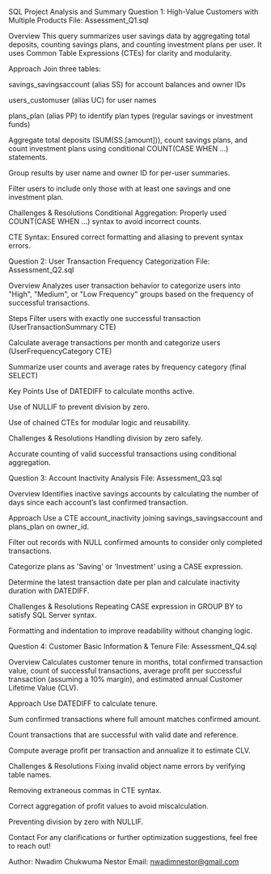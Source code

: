 SQL Project Analysis and Summary
Question 1: High-Value Customers with Multiple Products
File: Assessment_Q1.sql

Overview
This query summarizes user savings data by aggregating total deposits, counting savings plans, and counting investment plans per user. It uses Common Table Expressions (CTEs) for clarity and modularity.

Approach
Join three tables:

savings_savingsaccount (alias SS) for account balances and owner IDs

users_customuser (alias UC) for user names

plans_plan (alias PP) to identify plan types (regular savings or investment funds)

Aggregate total deposits (SUM(SS.[amount])), count savings plans, and count investment plans using conditional COUNT(CASE WHEN ...) statements.

Group results by user name and owner ID for per-user summaries.

Filter users to include only those with at least one savings and one investment plan.

Challenges & Resolutions
Conditional Aggregation: Properly used COUNT(CASE WHEN ...) syntax to avoid incorrect counts.

CTE Syntax: Ensured correct formatting and aliasing to prevent syntax errors.

Question 2: User Transaction Frequency Categorization
File: Assessment_Q2.sql

Overview
Analyzes user transaction behavior to categorize users into "High", "Medium", or "Low Frequency" groups based on the frequency of successful transactions.

Steps
Filter users with exactly one successful transaction (UserTransactionSummary CTE)

Calculate average transactions per month and categorize users (UserFrequencyCategory CTE)

Summarize user counts and average rates by frequency category (final SELECT)

Key Points
Use of DATEDIFF to calculate months active.

Use of NULLIF to prevent division by zero.

Use of chained CTEs for modular logic and reusability.

Challenges & Resolutions
Handling division by zero safely.

Accurate counting of valid successful transactions using conditional aggregation.

Question 3: Account Inactivity Analysis
File: Assessment_Q3.sql

Overview
Identifies inactive savings accounts by calculating the number of days since each account’s last confirmed transaction.

Approach
Use a CTE account_inactivity joining savings_savingsaccount and plans_plan on owner_id.

Filter out records with NULL confirmed amounts to consider only completed transactions.

Categorize plans as 'Saving' or 'Investment' using a CASE expression.

Determine the latest transaction date per plan and calculate inactivity duration with DATEDIFF.

Challenges & Resolutions
Repeating CASE expression in GROUP BY to satisfy SQL Server syntax.

Formatting and indentation to improve readability without changing logic.

Question 4: Customer Basic Information & Tenure
File: Assessment_Q4.sql

Overview
Calculates customer tenure in months, total confirmed transaction value, count of successful transactions, average profit per successful transaction (assuming a 10% margin), and estimated annual Customer Lifetime Value (CLV).

Approach
Use DATEDIFF to calculate tenure.

Sum confirmed transactions where full amount matches confirmed amount.

Count transactions that are successful with valid date and reference.

Compute average profit per transaction and annualize it to estimate CLV.

Challenges & Resolutions
Fixing invalid object name errors by verifying table names.

Removing extraneous commas in CTE syntax.

Correct aggregation of profit values to avoid miscalculation.

Preventing division by zero with NULLIF.

Contact
For any clarifications or further optimization suggestions, feel free to reach out!

Author: Nwadim Chukwuma Nestor
Email: nwadimnestor@gmail.com

